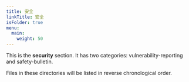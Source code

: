 ```yaml
---
title: 安全
linkTitle: 安全
isFolder: true
menu:
  main:
    weight: 50
---
```



This is the **security** section. It has two categories: vulnerability-reporting and safety-bulletin.

Files in these directories will be listed in reverse chronological order.

